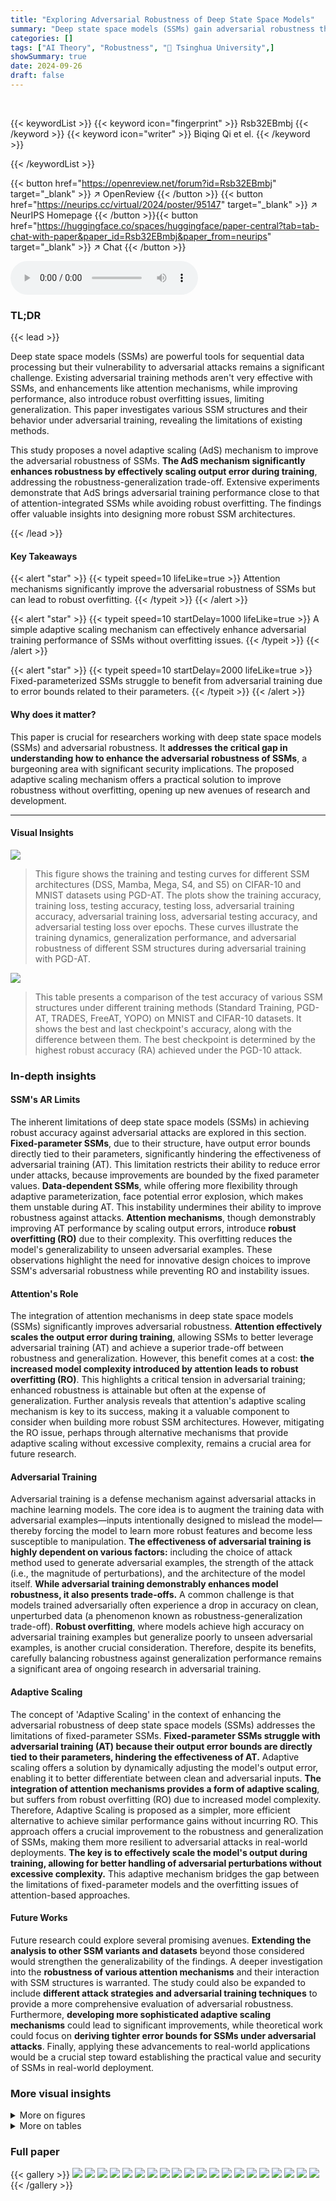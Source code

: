 ```yaml
---
title: "Exploring Adversarial Robustness of Deep State Space Models"
summary: "Deep state space models (SSMs) gain adversarial robustness through an adaptive scaling mechanism, improving performance without overfitting issues."
categories: []
tags: ["AI Theory", "Robustness", "🏢 Tsinghua University",]
showSummary: true
date: 2024-09-26
draft: false
---
```


<br>

{{< keywordList >}}
{{< keyword icon="fingerprint" >}} Rsb32EBmbj {{< /keyword >}}
{{< keyword icon="writer" >}} Biqing Qi et el. {{< /keyword >}}
 
{{< /keywordList >}}

{{< button href="https://openreview.net/forum?id=Rsb32EBmbj" target="_blank" >}}
↗ OpenReview
{{< /button >}}
{{< button href="https://neurips.cc/virtual/2024/poster/95147" target="_blank" >}}
↗ NeurIPS Homepage
{{< /button >}}{{< button href="https://huggingface.co/spaces/huggingface/paper-central?tab=tab-chat-with-paper&paper_id=Rsb32EBmbj&paper_from=neurips" target="_blank" >}}
↗ Chat
{{< /button >}}



<audio controls>
    <source src="https://ai-paper-reviewer.com/Rsb32EBmbj/podcast.wav" type="audio/wav">
    Your browser does not support the audio element.
</audio>


### TL;DR


{{< lead >}}

Deep state space models (SSMs) are powerful tools for sequential data processing but their vulnerability to adversarial attacks remains a significant challenge.  Existing adversarial training methods aren't very effective with SSMs, and enhancements like attention mechanisms, while improving performance, also introduce robust overfitting issues, limiting generalization.  This paper investigates various SSM structures and their behavior under adversarial training, revealing the limitations of existing methods.

This study proposes a novel adaptive scaling (AdS) mechanism to improve the adversarial robustness of SSMs.  **The AdS mechanism significantly enhances robustness by effectively scaling output error during training**, addressing the robustness-generalization trade-off.  Extensive experiments demonstrate that AdS brings adversarial training performance close to that of attention-integrated SSMs while avoiding robust overfitting. The findings offer valuable insights into designing more robust SSM architectures.

{{< /lead >}}


#### Key Takeaways

{{< alert "star" >}}
{{< typeit speed=10 lifeLike=true >}} Attention mechanisms significantly improve the adversarial robustness of SSMs but can lead to robust overfitting. {{< /typeit >}}
{{< /alert >}}

{{< alert "star" >}}
{{< typeit speed=10 startDelay=1000 lifeLike=true >}} A simple adaptive scaling mechanism can effectively enhance adversarial training performance of SSMs without overfitting issues. {{< /typeit >}}
{{< /alert >}}

{{< alert "star" >}}
{{< typeit speed=10 startDelay=2000 lifeLike=true >}} Fixed-parameterized SSMs struggle to benefit from adversarial training due to error bounds related to their parameters. {{< /typeit >}}
{{< /alert >}}

#### Why does it matter?
This paper is crucial for researchers working with deep state space models (SSMs) and adversarial robustness.  It **addresses the critical gap in understanding how to enhance the adversarial robustness of SSMs**, a burgeoning area with significant security implications. The proposed adaptive scaling mechanism offers a practical solution to improve robustness without overfitting, opening up new avenues of research and development.

------
#### Visual Insights



![](https://ai-paper-reviewer.com/Rsb32EBmbj/figures_4_1.jpg)

> This figure shows the training and testing curves for different SSM architectures (DSS, Mamba, Mega, S4, and S5) on CIFAR-10 and MNIST datasets using PGD-AT.  The plots show the training accuracy, training loss, testing accuracy, testing loss, adversarial training accuracy, adversarial training loss, adversarial testing accuracy, and adversarial testing loss over epochs.  These curves illustrate the training dynamics, generalization performance, and adversarial robustness of different SSM structures during adversarial training with PGD-AT.





![](https://ai-paper-reviewer.com/Rsb32EBmbj/tables_3_1.jpg)

> This table presents a comparison of the test accuracy of various SSM structures under different training methods (Standard Training, PGD-AT, TRADES, FreeAT, YOPO) on MNIST and CIFAR-10 datasets.  It shows the best and last checkpoint's accuracy, along with the difference between them. The best checkpoint is determined by the highest robust accuracy (RA) achieved under the PGD-10 attack.





### In-depth insights


#### SSM's AR Limits
The inherent limitations of deep state space models (SSMs) in achieving robust accuracy against adversarial attacks are explored in this section.  **Fixed-parameter SSMs**, due to their structure, have output error bounds directly tied to their parameters, significantly hindering the effectiveness of adversarial training (AT).  This limitation restricts their ability to reduce error under attacks, because improvements are bounded by the fixed parameter values.  **Data-dependent SSMs**, while offering more flexibility through adaptive parameterization, face potential error explosion, which makes them unstable during AT. This instability undermines their ability to improve robustness against attacks. **Attention mechanisms**, though demonstrably improving AT performance by scaling output errors, introduce **robust overfitting (RO)** due to their complexity.  This overfitting reduces the model's generalizability to unseen adversarial examples.  These observations highlight the need for innovative design choices to improve SSM's adversarial robustness while preventing RO and instability issues.

#### Attention's Role
The integration of attention mechanisms in deep state space models (SSMs) significantly improves adversarial robustness.  **Attention effectively scales the output error during training**, allowing SSMs to better leverage adversarial training (AT) and achieve a superior trade-off between robustness and generalization. However, this benefit comes at a cost: **the increased model complexity introduced by attention leads to robust overfitting (RO)**.  This highlights a critical tension in adversarial training; enhanced robustness is attainable but often at the expense of generalization.  Further analysis reveals that attention's adaptive scaling mechanism is key to its success, making it a valuable component to consider when building more robust SSM architectures.  However, mitigating the RO issue, perhaps through alternative mechanisms that provide adaptive scaling without excessive complexity, remains a crucial area for future research.

#### Adversarial Training
Adversarial training is a defense mechanism against adversarial attacks in machine learning models.  The core idea is to augment the training data with adversarial examples—inputs intentionally designed to mislead the model—thereby forcing the model to learn more robust features and become less susceptible to manipulation. **The effectiveness of adversarial training is highly dependent on various factors:** including the choice of attack method used to generate adversarial examples, the strength of the attack (i.e., the magnitude of perturbations), and the architecture of the model itself.  **While adversarial training demonstrably enhances model robustness, it also presents trade-offs.**  A common challenge is that models trained adversarially often experience a drop in accuracy on clean, unperturbed data (a phenomenon known as robustness-generalization trade-off).  **Robust overfitting**, where models achieve high accuracy on adversarial training examples but generalize poorly to unseen adversarial examples, is another crucial consideration.  Therefore, despite its benefits, carefully balancing robustness against generalization performance remains a significant area of ongoing research in adversarial training.

#### Adaptive Scaling
The concept of 'Adaptive Scaling' in the context of enhancing the adversarial robustness of deep state space models (SSMs) addresses the limitations of fixed-parameter SSMs.  **Fixed-parameter SSMs struggle with adversarial training (AT) because their output error bounds are directly tied to their parameters, hindering the effectiveness of AT.**  Adaptive scaling offers a solution by dynamically adjusting the model's output error, enabling it to better differentiate between clean and adversarial inputs.  **The integration of attention mechanisms provides a form of adaptive scaling**, but suffers from robust overfitting (RO) due to increased model complexity.  Therefore, Adaptive Scaling is proposed as a simpler, more efficient alternative to achieve similar performance gains without incurring RO.  This approach offers a crucial improvement to the robustness and generalization of SSMs, making them more resilient to adversarial attacks in real-world deployments. **The key is to effectively scale the model's output during training, allowing for better handling of adversarial perturbations without excessive complexity.** This adaptive mechanism bridges the gap between the limitations of fixed-parameter models and the overfitting issues of attention-based approaches.

#### Future Works
Future research could explore several promising avenues. **Extending the analysis to other SSM variants and datasets** beyond those considered would strengthen the generalizability of the findings.  A deeper investigation into the **robustness of various attention mechanisms** and their interaction with SSM structures is warranted. The study could also be expanded to include **different attack strategies and adversarial training techniques** to provide a more comprehensive evaluation of adversarial robustness.  Furthermore, **developing more sophisticated adaptive scaling mechanisms** could lead to significant improvements, while theoretical work could focus on **deriving tighter error bounds for SSMs under adversarial attacks**. Finally, applying these advancements to real-world applications would be a crucial step toward establishing the practical value and security of SSMs in real-world deployment.


### More visual insights

<details>
<summary>More on figures
</summary>


![](https://ai-paper-reviewer.com/Rsb32EBmbj/figures_5_1.jpg)

> This figure shows the training and testing curves for different SSM architectures trained using the PGD-AT method on the MNIST and CIFAR-10 datasets.  The plots illustrate the training accuracy, training loss, testing accuracy, testing loss, adversarial training accuracy, adversarial training loss, adversarial testing accuracy, and adversarial testing loss over the training epochs.  Each line represents a different SSM architecture (S4, DSS, Mamba, Mega, S5).  The figure visually demonstrates the training dynamics, generalization performance, and robustness to adversarial attacks for each model and dataset.


![](https://ai-paper-reviewer.com/Rsb32EBmbj/figures_6_1.jpg)

> This figure displays the changes in KL divergence and MSE (Mean Squared Error) before and after different components within various SSM (State Space Model) structures.  The analysis is performed for both training and testing datasets. The change rate is calculated as the difference between the values after and before the component divided by the before value. This allows for a relative comparison of component effects.  The figure visually represents the impact each component has on the model's performance in terms of KL divergence and MSE, providing insights into their individual contributions to the model's overall performance under adversarial training.


![](https://ai-paper-reviewer.com/Rsb32EBmbj/figures_7_1.jpg)

> This figure displays the changes in KL divergence and Mean Squared Error (MSE) before and after different components (SSM, AdS, Linear) within various SSM structures.  The changes are calculated as the difference between the values after and before each component, normalized by the value before the component.  Separate bars are shown for training and test sets, with diagonal hatching indicating test set results.  This helps visualize the impact of individual components on the overall model's performance regarding adversarial robustness and generalization. The blank spaces indicate that certain components are absent in specific SSM structures.


![](https://ai-paper-reviewer.com/Rsb32EBmbj/figures_16_1.jpg)

> This figure visualizes the training and testing performance of various SSM models on CIFAR-10 and MNIST datasets under the PGD-AT training framework.  It shows training accuracy, training loss, testing accuracy, testing loss, adversarial training accuracy, adversarial training loss, adversarial testing accuracy, and adversarial testing loss across epochs.  The plots illustrate how the models perform on clean data and how robust they are against adversarial attacks.  The graphs provide a visual comparison of model training and robustness across different datasets and illustrate the effectiveness of adversarial training.


</details>




<details>
<summary>More on tables
</summary>


![](https://ai-paper-reviewer.com/Rsb32EBmbj/tables_8_1.jpg)
> This table presents a comparison of the test accuracy of various SSM structures under different training methods (Standard Training, PGD-AT, TRADES, FreeAT, and YOPO) on MNIST and CIFAR-10 datasets.  It shows the clean accuracy, accuracy under PGD-10 adversarial attacks, and accuracy under AutoAttack.  'Best' and 'Last' represent the test performance at the best and last checkpoints, respectively, with 'Diff' showing the difference. The best checkpoint is chosen based on the highest Robust Accuracy (RA) achieved under PGD-10 attacks.

![](https://ai-paper-reviewer.com/Rsb32EBmbj/tables_15_1.jpg)
> This table compares the test accuracy of various SSM structures under different training methods (standard training, PGD-AT, TRADES, FreeAT, and YOPO) on the MNIST and CIFAR-10 datasets.  It shows the best and last checkpoint's performance, highlighting the difference between them. The 'best' checkpoint is selected based on the highest Robust Accuracy (RA) achieved under PGD-10 adversarial attacks.

![](https://ai-paper-reviewer.com/Rsb32EBmbj/tables_15_2.jpg)
> This table details the model architecture and training hyperparameters used in the experiments.  It shows the input dimensions, number of SSM layers, model dimensions, state dimensions, output dimensions, and reduction method before the output head for each dataset (MNIST, CIFAR-10, and Tiny-Imagenet).  Training parameters such as the optimizer, batch size, learning rate, scheduler, weight decay, number of epochs, and adversarial attack parameters (for adversarial training) are also specified for each dataset.

![](https://ai-paper-reviewer.com/Rsb32EBmbj/tables_16_1.jpg)
> This table compares the test accuracy of various SSM structures under different training methods (Standard Training, PGD-AT, TRADES, FreeAT, and YOPO) on MNIST and CIFAR-10 datasets.  It shows the performance at both the best and last checkpoints, indicating the robustness-generalization trade-off and the level of robust overfitting.  The best checkpoint is chosen based on the highest robust accuracy under PGD-10 attacks.

![](https://ai-paper-reviewer.com/Rsb32EBmbj/tables_17_1.jpg)
> This table presents a comparison of the test accuracy of two different SSM structures (S4 and DSS) on the Tiny-Imagenet dataset under various adversarial training (AT) methods (PGD-AT, TRADES, FreeAT, YOPO).  It also explores the impact of different adaptive scaling (AdS) modules (ReLU, Sigmoid, Tanh) on the model's performance.  The table shows the best and last epoch's clean accuracy (CA), robust accuracy (RA) under PGD-10, and robust accuracy under AutoAttack (AA). The 'Diff' column shows the difference in accuracy between the best and last epoch. The best epoch is determined by the highest RA under PGD-10.

</details>




### Full paper

{{< gallery >}}
<img src="https://ai-paper-reviewer.com/Rsb32EBmbj/1.png" class="grid-w50 md:grid-w33 xl:grid-w25" />
<img src="https://ai-paper-reviewer.com/Rsb32EBmbj/2.png" class="grid-w50 md:grid-w33 xl:grid-w25" />
<img src="https://ai-paper-reviewer.com/Rsb32EBmbj/3.png" class="grid-w50 md:grid-w33 xl:grid-w25" />
<img src="https://ai-paper-reviewer.com/Rsb32EBmbj/4.png" class="grid-w50 md:grid-w33 xl:grid-w25" />
<img src="https://ai-paper-reviewer.com/Rsb32EBmbj/5.png" class="grid-w50 md:grid-w33 xl:grid-w25" />
<img src="https://ai-paper-reviewer.com/Rsb32EBmbj/6.png" class="grid-w50 md:grid-w33 xl:grid-w25" />
<img src="https://ai-paper-reviewer.com/Rsb32EBmbj/7.png" class="grid-w50 md:grid-w33 xl:grid-w25" />
<img src="https://ai-paper-reviewer.com/Rsb32EBmbj/8.png" class="grid-w50 md:grid-w33 xl:grid-w25" />
<img src="https://ai-paper-reviewer.com/Rsb32EBmbj/9.png" class="grid-w50 md:grid-w33 xl:grid-w25" />
<img src="https://ai-paper-reviewer.com/Rsb32EBmbj/10.png" class="grid-w50 md:grid-w33 xl:grid-w25" />
<img src="https://ai-paper-reviewer.com/Rsb32EBmbj/11.png" class="grid-w50 md:grid-w33 xl:grid-w25" />
<img src="https://ai-paper-reviewer.com/Rsb32EBmbj/12.png" class="grid-w50 md:grid-w33 xl:grid-w25" />
<img src="https://ai-paper-reviewer.com/Rsb32EBmbj/13.png" class="grid-w50 md:grid-w33 xl:grid-w25" />
<img src="https://ai-paper-reviewer.com/Rsb32EBmbj/14.png" class="grid-w50 md:grid-w33 xl:grid-w25" />
<img src="https://ai-paper-reviewer.com/Rsb32EBmbj/15.png" class="grid-w50 md:grid-w33 xl:grid-w25" />
<img src="https://ai-paper-reviewer.com/Rsb32EBmbj/16.png" class="grid-w50 md:grid-w33 xl:grid-w25" />
<img src="https://ai-paper-reviewer.com/Rsb32EBmbj/17.png" class="grid-w50 md:grid-w33 xl:grid-w25" />
<img src="https://ai-paper-reviewer.com/Rsb32EBmbj/18.png" class="grid-w50 md:grid-w33 xl:grid-w25" />
<img src="https://ai-paper-reviewer.com/Rsb32EBmbj/19.png" class="grid-w50 md:grid-w33 xl:grid-w25" />
<img src="https://ai-paper-reviewer.com/Rsb32EBmbj/20.png" class="grid-w50 md:grid-w33 xl:grid-w25" />
{{< /gallery >}}